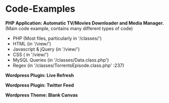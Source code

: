 Code-Examples
=============

**PHP Application: Automatic TV/Movies Downloader and Media Manager.**  
(Main code example, contains many different types of code)
  * PHP (Most files, particularly in '/classes/')
  * HTML (in '/view/')
  * Javascript & jQuery (in '/view/')
  * CSS ( in '/view/')
  * MySQL Queries (in '/classes/Data.class.php')
  * Regex (in '/classes/TorrentsEpisode.class.php' :237)

**Wordpress Plugin: Live Refresh**

**Wordpress Plugin: Twitter Feed**

**Wordpress Theme: Blank Canvas**
